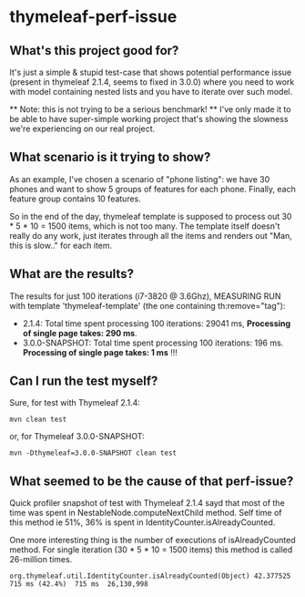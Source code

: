 # thymeleaf-perf-issue

## What's this project good for?

It's just a simple & stupid test-case that shows potential performance issue (present in thymeleaf 2.1.4, seems to fixed in 3.0.0)
where you need to work with model containing nested lists and you have to iterate over such model.

** Note: this is not trying to be a serious benchmark! ** I've only made it to be able to have super-simple working project
that's showing the slowness we're experiencing on our real project.

## What scenario is it trying to show?

As an example, I've chosen a scenario of "phone listing": we have 30 phones and want to show 5 groups of features for each phone. 
Finally, each feature group contains 10 features.

So in the end of the day, thymeleaf template is supposed to process out 30 * 5 * 10 = 1500 items, which is not too many. 
The template itself doesn't really do any work, just iterates through all the items and renders out "<span>Man, this is slow..</span>" 
for each item.

## What are the results?
The results for just 100 iterations (i7-3820 @ 3.6Ghz), MEASURING RUN with template 'thymeleaf-template' (the one containing th:remove="tag"):

* 2.1.4: Total time spent processing 100 iterations: 29041 ms, **Processing of single page takes: 290 ms**.
* 3.0.0-SNAPSHOT: Total time spent processing 100 iterations: 196 ms. **Processing of single page takes: 1 ms** !!!

## Can I run the test myself?
Sure, for test with Thymeleaf 2.1.4:
```
mvn clean test
```
or, for Thymeleaf 3.0.0-SNAPSHOT:
```
mvn -Dthymeleaf=3.0.0-SNAPSHOT clean test
```

## What seemed to be the cause of that perf-issue?
Quick profiler snapshot of test with Thymeleaf 2.1.4 sayd that most of the time was spent in NestableNode.computeNextChild method. 
Self time of this method ie 51%, 36% is spent in IdentityCounter.isAlreadyCounted.

One more interesting thing is the number of executions of isAlreadyCounted method. For single iteration (30 * 5 * 10 = 1500 items) 
this method is called 26-million times.

```
org.thymeleaf.util.IdentityCounter.isAlreadyCounted(Object)	42.377525	715 ms (42.4%)	715 ms	26,130,998
```

